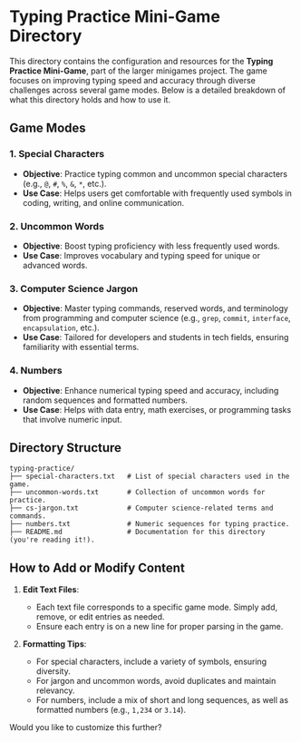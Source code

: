 # Typing Practice Mini-Game Directory  

This directory contains the configuration and resources for the **Typing Practice Mini-Game**, part of the larger minigames project. The game focuses on improving typing speed and accuracy through diverse challenges across several game modes. Below is a detailed breakdown of what this directory holds and how to use it.

## Game Modes  

### 1. **Special Characters**  
- **Objective**: Practice typing common and uncommon special characters (e.g., `@`, `#`, `%`, `&`, `*`, etc.).  
- **Use Case**: Helps users get comfortable with frequently used symbols in coding, writing, and online communication.  

### 2. **Uncommon Words**  
- **Objective**: Boost typing proficiency with less frequently used words.  
- **Use Case**: Improves vocabulary and typing speed for unique or advanced words.  

### 3. **Computer Science Jargon**  
- **Objective**: Master typing commands, reserved words, and terminology from programming and computer science (e.g., `grep`, `commit`, `interface`, `encapsulation`, etc.).  
- **Use Case**: Tailored for developers and students in tech fields, ensuring familiarity with essential terms.  

### 4. **Numbers**  
- **Objective**: Enhance numerical typing speed and accuracy, including random sequences and formatted numbers.  
- **Use Case**: Helps with data entry, math exercises, or programming tasks that involve numeric input.  

## Directory Structure  

```
typing-practice/
├── special-characters.txt   # List of special characters used in the game.
├── uncommon-words.txt       # Collection of uncommon words for practice.
├── cs-jargon.txt            # Computer science-related terms and commands.
├── numbers.txt              # Numeric sequences for typing practice.
├── README.md                # Documentation for this directory (you're reading it!).
```

## How to Add or Modify Content  

1. **Edit Text Files**:  
   - Each text file corresponds to a specific game mode. Simply add, remove, or edit entries as needed.  
   - Ensure each entry is on a new line for proper parsing in the game.

2. **Formatting Tips**:  
   - For special characters, include a variety of symbols, ensuring diversity.  
   - For jargon and uncommon words, avoid duplicates and maintain relevancy.  
   - For numbers, include a mix of short and long sequences, as well as formatted numbers (e.g., `1,234` or `3.14`).

Would you like to customize this further?